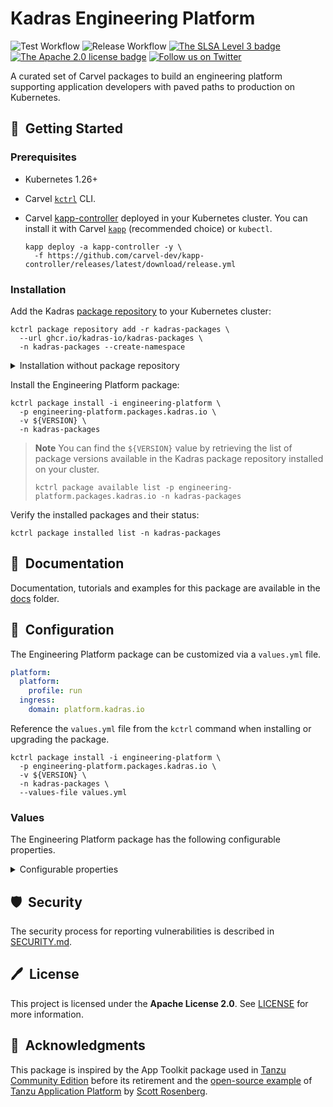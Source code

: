 # Kadras Engineering Platform

![Test Workflow](https://github.com/kadras-io/engineering-platform/actions/workflows/test.yml/badge.svg)
![Release Workflow](https://github.com/kadras-io/engineering-platform/actions/workflows/release.yml/badge.svg)
[![The SLSA Level 3 badge](https://slsa.dev/images/gh-badge-level3.svg)](https://slsa.dev/spec/v1.0/levels)
[![The Apache 2.0 license badge](https://img.shields.io/badge/License-Apache_2.0-blue.svg)](https://opensource.org/licenses/Apache-2.0)
[![Follow us on Twitter](https://img.shields.io/static/v1?label=Twitter&message=Follow&color=1DA1F2)](https://twitter.com/kadrasIO)

A curated set of Carvel packages to build an engineering platform supporting application developers with paved paths to production on Kubernetes.

## 🚀&nbsp; Getting Started

### Prerequisites

* Kubernetes 1.26+
* Carvel [`kctrl`](https://carvel.dev/kapp-controller/docs/latest/install/#installing-kapp-controller-cli-kctrl) CLI.
* Carvel [kapp-controller](https://carvel.dev/kapp-controller) deployed in your Kubernetes cluster. You can install it with Carvel [`kapp`](https://carvel.dev/kapp/docs/latest/install) (recommended choice) or `kubectl`.

  ```shell
  kapp deploy -a kapp-controller -y \
    -f https://github.com/carvel-dev/kapp-controller/releases/latest/download/release.yml
  ```

### Installation

Add the Kadras [package repository](https://github.com/kadras-io/kadras-packages) to your Kubernetes cluster:

  ```shell
  kctrl package repository add -r kadras-packages \
    --url ghcr.io/kadras-io/kadras-packages \
    -n kadras-packages --create-namespace
  ```

<details><summary>Installation without package repository</summary>
The recommended way of installing the Engineering Platform package is via the Kadras <a href="https://github.com/kadras-io/kadras-packages">package repository</a>. If you prefer not using the repository, you can add the package definition directly using <a href="https://carvel.dev/kapp/docs/latest/install"><code>kapp</code></a> or <code>kubectl</code>.

  ```shell
  kubectl create namespace kadras-packages
  kapp deploy -a engineering-platform-package -n kadras-packages -y \
    -f https://github.com/kadras-io/engineering-platform/releases/latest/download/metadata.yml \
    -f https://github.com/kadras-io/engineering-platform/releases/latest/download/package.yml
  ```
</details>

Install the Engineering Platform package:

  ```shell
  kctrl package install -i engineering-platform \
    -p engineering-platform.packages.kadras.io \
    -v ${VERSION} \
    -n kadras-packages
  ```

> **Note**
> You can find the `${VERSION}` value by retrieving the list of package versions available in the Kadras package repository installed on your cluster.
> 
>   ```shell
>   kctrl package available list -p engineering-platform.packages.kadras.io -n kadras-packages
>   ```

Verify the installed packages and their status:

  ```shell
  kctrl package installed list -n kadras-packages
  ```

## 📙&nbsp; Documentation

Documentation, tutorials and examples for this package are available in the [docs](docs) folder.

## 🎯&nbsp; Configuration

The Engineering Platform package can be customized via a `values.yml` file.

  ```yaml
  platform:
    platform:
      profile: run
    ingress:
      domain: platform.kadras.io
  ```

Reference the `values.yml` file from the `kctrl` command when installing or upgrading the package.

  ```shell
  kctrl package install -i engineering-platform \
    -p engineering-platform.packages.kadras.io \
    -v ${VERSION} \
    -n kadras-packages \
    --values-file values.yml
  ```

### Values

The Engineering Platform package has the following configurable properties.

<details><summary>Configurable properties</summary>

| Config | Default | Description |
|-------|-------------------|-------------|
| `platform.profile` | `run` | The platform profile to install. Options: `standalone`, `dev`, `build`, `run`. |
| `platform.supply_chain` | `basic` | The type of supply chain to deploy. Options: `basic`, `advanced`. |
| `platform.namespace` | `kadras-packages` | The namespace where to install the platform. |
| `platform.excluded_packages` | `[]` | A list of packages to exclude from being installed. |
| `platform.ca_cert_data` | `""` | PEM-encoded certificate data to trust TLS connections with a custom CA. |
| `platform.infrastructure_provider` | `""` | The underlying infrastructure provider. Options are `local` and `vsphere`. This field is not required, but it enables better validation and defaulting if provided. |
| `platform.ingress.domain` | `""` | The base domain name the platform will use to configure the Ingress controller. It must be a valid DNS name. |
| `platform.ingress.issuer.type` | `private` | The type of ClusterIssuer the platform will use to enable TLS communications. Options: `private`, `letsencrypt_staging`, `letsencrypt`, `custom`. |
| `platform.ingress.issuer.name` | `""` | A reference to a custom ClusterIssuer previously created on the cluster where the platform will be installed. Required when the type is `custom`. |
| `platform.ingress.issuer.email` | `""` | The email address that Let's Encrypt will use to send info on expiring certificates or other issues. Required when the type is `letsencrypt_staging` or `letsencrypt`. |
| `platform.oci_registry.server` | `""` | The server of the OCI Registry where the platform will publish OCI images. Example: "ghcr.io". |
| `platform.oci_registry.repository` | `""` | The repository in the OCI Registry where the platform will publish OCI images. Example: "my-org". |
| `platform.oci_registry.secret.name` | `""` | The name of the Secret holding the credentials to access the OCI registry. The credentials should provide read-only access to the OCI registry except when installing the platform with one of these profiles: `standalone`, `dev`, `build`. |
| `platform.oci_registry.secret.namespace` | `kadras-packages` | The namespace of the Secret holding the credentials to access the OCI registry. |
| `platform.cosign.secret.name` | `""` | The name of the Secret holding the Cosign key pair. |
| `platform.cosign.secret.namespace` | `kadras-packages` | The namespace of the Secret holding the Cosign key pair. |
| `platform.git.server` | `https://github.com` | The server hosting the Git repositories used by the plaform. |
| `platform.git.secret.name` | `""` | The name of the Secret holding the credentials to access the Git server. The credentials should provide read-only access to the Git server except when installing the platform with one of these profiles: `standalone`, `build`. |
| `platform.git.secret.namespace` | `kadras-packages` | The namespace of the Secret holding the credentials to access the Git server. |

Each Kadras package included in the platform can be configured independently.

| Config | Default | Description |
|-------|-------------------|-------------|
| `buildpacks.catalog` | `{}` | Configuration for the Buildpacks Catalog package. |
| `buildpacks.kpack` | `{}` | Configuration for the Kpack package. |
| `cartographer.core` | `{}` | Configuration for the Cartographer Core package including Cartographer and Cartographer Conventions. |
| `cartographer.blueprints` | `{}` | Configuration for the Cartographer Blueprints package. |
| `cartographer.delivery` | `{}` | Configuration for the Cartographer Delivery package. |
| `cartographer.supply_chains` | `{}` | Configuration for the Cartographer Supply Chains package. |
| `cert_manager.core` | `{}` | Configuration for the Cert Manager package. |
| `cert_manager.issuers` | `{}` | Configuration for the Cert Manager Issuers package. |
| `contour` | `{}` | Configuration for the Contour package. |
| `conventions.spring_boot` | `{}` | Configuration for the Spring Boot Conventions package. |
| `flux` | `{}` | Configuration for the Flux package. |
| `knative.serving` | `{}` | Configuration for the Knative Serving package. |
| `kyverno.core` | `{}` | Configuration for the Kyverno package. |
| `metrics_server` | `{}` | Configuration for the Metrics Server package. |
| `secretgen_controller` | `{}` | Configuration for the Secretgen Controller package. |
| `tekton.catalog` | `{}` | Configuration for the Tekton Catalog package. |
| `tekton.pipelines` | `{}` | Configuration for the Tekton Pipelines package. |
| `workspace_provisioner` | `{}` | Configuration for the Workspace Provisioner package. |

</details>

## 🛡️&nbsp; Security

The security process for reporting vulnerabilities is described in [SECURITY.md](SECURITY.md).

## 🖊️&nbsp; License

This project is licensed under the **Apache License 2.0**. See [LICENSE](LICENSE) for more information.

## 🙏&nbsp; Acknowledgments

This package is inspired by the App Toolkit package used in [Tanzu Community Edition](https://github.com/vmware-tanzu/community-edition) before its retirement and the [open-source example](https://github.com/vrabbi/tap-oss) of [Tanzu Application Platform](https://tanzu.vmware.com/application-platform) by [Scott Rosenberg](https://vrabbi.cloud).
